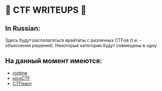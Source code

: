 # :triangular_flag_on_post: __CTF WRITEUPS__ :closed_lock_with_key:
## In Russian:
Здесь будут располагаться врайтапы с различных CTFов (т.е. - объяснения решений). Некоторые категории будут совмещены в одну
## На данный момент имеются:
- [rootme](https://github.com/YanaGerasimenko/ctf-writeups/tree/main/rootme)
- [picoCTF](https://github.com/YanaGerasimenko/ctf-writeups/tree/main/picoCTF)
- [CTFlearn](https://github.com/YanaGerasimenko/ctf-writeups/tree/main/ctflearn)
